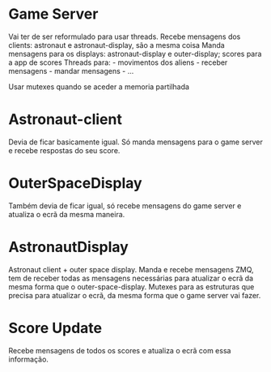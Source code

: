 # Game Server

Vai ter de ser reformulado para usar threads.
Recebe mensagens dos clients: astronaut e astronaut-display, são a mesma coisa
Manda mensagens para os displays: astronaut-display e outer-display; scores para a app de scores 
Threads para:
    - movimentos dos aliens
    - receber mensagens
    - mandar mensagens
    - ...

Usar mutexes quando se aceder a memoria partilhada

# Astronaut-client

Devia de ficar basicamente igual.
Só manda mensagens para o game server e recebe respostas do seu score.

# OuterSpaceDisplay

Também devia de ficar igual, só recebe mensagens do game server e atualiza o ecrã da mesma maneira.

# AstronautDisplay

Astronaut client + outer space display.
Manda e recebe mensagens ZMQ, tem de receber todas as mensagens necessárias para atualizar o ecrã da mesma forma que o outer-space-display.
Mutexes para as estruturas que precisa para atualizar o ecrã, da mesma forma que o game server vai fazer.

# Score Update

Recebe mensagens de todos os scores e atualiza o ecrã com essa informação.